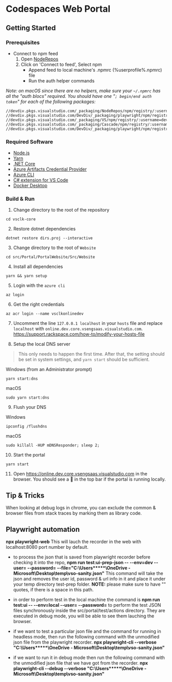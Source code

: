 # Codespaces Web Portal

## Getting Started

### Prerequisites

- Connect to npm feed
  1. Open [NodeRepos](https://devdiv.visualstudio.com/DefaultCollection/OnlineServices/_packaging?_a=feed&feed=NodeRepos)
  2. Click on 'Connect to feed', Select npm
      - Append feed to local machine's .npmrc (%userprofile%\.npmrc) file
      - Run the auth helper commands

*Note: on macOS since there are no helpers, make sure your `~/.npmrc` has all the "auth blocs" required. You should have one "`; begin/end auth token`" for each of the following packages:*
```
//devdiv.pkgs.visualstudio.com/_packaging/NodeRepos/npm/registry/:username=devdiv
//devdiv.pkgs.visualstudio.com/DevDiv/_packaging/playwright/npm/registry/:username=devdiv
//devdiv.pkgs.visualstudio.com/_packaging/VS/npm/registry/:username=devdiv
//devdiv.pkgs.visualstudio.com/_packaging/Cascade/npm/registry/:username=devdiv
//devdiv.pkgs.visualstudio.com/DevDiv/_packaging/playwright/npm/registry/:username=devdiv
```

### Required Software

- [Node.js](https://nodejs.org/en/)
- [Yarn](https://yarnpkg.com/lang/en/)
- [.NET Core](https://dotnet.microsoft.com/download/dotnet-core/3.1)
- [Azure Artifacts Credential Provider](https://github.com/Microsoft/artifacts-credprovider#readmecd%20)
- [Azure CLI](https://docs.microsoft.com/en-us/cli/azure/install-azure-cli?view=azure-cli-latest)
- [C# extension for VS Code](https://marketplace.visualstudio.com/items?itemName=ms-vscode.csharp)
- [Docker Desktop](https://www.docker.com/get-started)

### Build & Run

1. Change directory to the root of the repository
```
cd vsclk-core
```

2. Restore dotnet dependencies
```
dotnet restore dirs.proj --interactive
```

3. Change directory to the root of `Website`
```
cd src/Portal/PortalWebsite/Src/Website
```

4. Install all dependencies
```
yarn && yarn setup
```

5. Login with the `azure cli`
```
az login
```

6. Get the right credentials
```
az acr login --name vsclkonlinedev
```

7. Uncomment the line `127.0.0.1 localhost` in your `hosts` file and replace `localhost` with `online.dev.core.vsengsaas.visualstudio.com`.  
https://support.rackspace.com/how-to/modify-your-hosts-file

8. Setup the local DNS server

> This only needs to happen the first time. After that, the setting should be set in system settings, and `yarn start` should be sufficient.

Windows (from an Administrator prompt)
```
yarn start:dns
```

macOS
```
sudo yarn start:dns
```

9. Flush your DNS

Windows
```
ipconfig /flushdns
```

macOS
```
sudo killall -HUP mDNSResponder; sleep 2;
```

10. Start the portal
```
yarn start
```

11. Open https://online.dev.core.vsengsaas.visualstudio.com in the browser. You should see a 🚧 in the top bar if the portal is running locally.

## Tip & Tricks

When looking at debug logs in chrome, you can exclude the common & browser files from stack traces by marking them as library code.

## Playwright automation

**npx playwright-web**
This will lauch the recorder in the web with localhost:8080 port number by default.

- to process the json that is saved from playwright recorder before checking it into the repo, 
**npm run test:ui-prep-json -- --env=dev --user=<emailaddress> --password=<value> --file="C:\Users\*****\OneDrive - Microsoft\Desktop\temp\vso-sanity.json"** 
 This command will take the json and removes the user id, password & url info in it and place it under your temp directory test-prep folder.
**NOTE:** please make sure to have "" quotes, if there is a space in this path. 

- in order to perform test in the local machine the command is
   **npm run test:ui -- --env=local --user=<emailaddress> --password=<value>** to perform the test JSON files synchronously inside the src/portal/test/actions directory.
   They are executed in debug mode, you will be able to see them lauching the browser.

- if we want to test a particular json file and the command for running in headless mode, then run the following command with the unmodified json file from the playwright recorder.
  **npx playwright-cli --verbose "C:\Users\*****\OneDrive - Microsoft\Desktop\temp\vso-sanity.json"**

- if we want to run it in debug mode then run the following command with the unmodified json file that we have got from the recorder.
 **npx playwright-cli --debug --verbose "C:\Users\*****\OneDrive - Microsoft\Desktop\temp\vso-sanity.json"**

